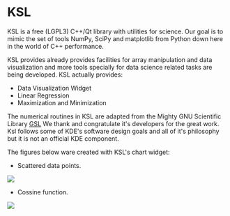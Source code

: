 KSL
===

KSL is a free (LGPL3) C++/Qt library with utilities for science. Our
goal is to mimic the set of tools NumPy, SciPy and matplotlib from
Python down here in the world of C++ performance.

KSL provides already provides facilities for array manipulation and data
visualization and more tools specially for data science related tasks are
being developed. KSL actually provides:

   * Data Visualization Widget
   * Linear Regression
   * Maximization and Minimization

The numerical routines in KSL are adapted from the Mighty GNU Scientific Library
[GSL](http://www.gnu.org/software/gsl)
We thank and congratulate it's developers for the great work.
Ksl follows some of KDE's software design goals and all of it's philosophy but it
is not an official KDE component.

The figures below ware created with KSL's chart widget:

   * Scattered data points.

![](https://github.com/elvismt/Ksl/blob/master/demos/scatter.png)

   * Cossine function.

![](https://github.com/elvismt/Ksl/blob/master/demos/cossine.png)
